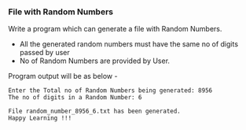 ### File with Random Numbers

Write a program which can generate a file with Random Numbers.  
* All the generated random numbers must have the same no of digits passed by user
* No of Random Numbers are provided by User. 

Program output will be as below - 


```
Enter the Total no of Random Numbers being generated: 8956
The no of digits in a Random Number: 6

File random_number_8956_6.txt has been generated.
Happy Learning !!!
```